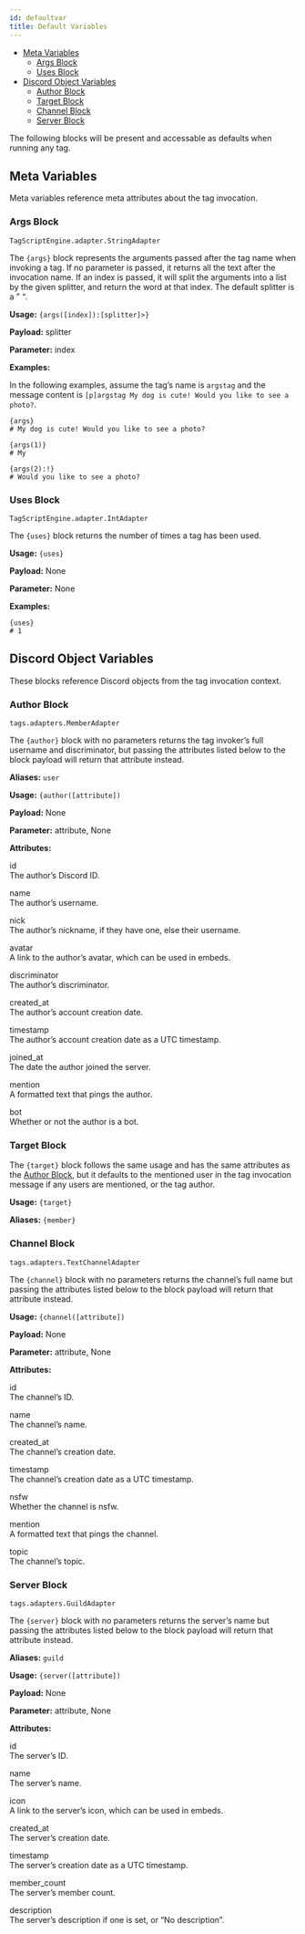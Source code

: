 ```yaml
---
id: defaultvar
title: Default Variables
---
```


- [Meta Variables](#meta-variables)
  - [Args Block](#args-block)
  - [Uses Block](#uses-block)
- [Discord Object Variables](#discord-object-variables)
  - [Author Block](#author-block)
  - [Target Block](#target-block)
  - [Channel Block](#channel-block)
  - [Server Block](#server-block)

The following blocks will be present and accessable as defaults when running any tag.

## Meta Variables

Meta variables reference meta attributes about the tag invocation.

### Args Block

`TagScriptEngine.adapter.StringAdapter`

The `{args}` block represents the arguments passed after the tag name when invoking a tag. If no parameter is passed, it returns all the text after the invocation name. If an index is passed, it will split the arguments into a list by the given splitter, and return the word at that index. The default splitter is a ” “.

**Usage:** `{args([index]):[splitter]>}`

**Payload:** splitter

**Parameter:** index

**Examples:**

In the following examples, assume the tag’s name is `argstag` and the message content is `[p]argstag My dog is cute! Would you like to see a photo?`.

    {args}
    # My dog is cute! Would you like to see a photo?

    {args(1)}
    # My

    {args(2):!}
    # Would you like to see a photo?

### Uses Block

`TagScriptEngine.adapter.IntAdapter`

The `{uses}` block returns the number of times a tag has been used.

**Usage:** `{uses}`

**Payload:** None

**Parameter:** None

**Examples:**

    {uses}
    # 1

## Discord Object Variables

These blocks reference Discord objects from the tag invocation context.

### Author Block

`tags.adapters.MemberAdapter`

The `{author}` block with no parameters returns the tag invoker’s full username and discriminator, but passing the attributes listed below to the block payload will return that attribute instead.

**Aliases:** `user`

**Usage:** `{author([attribute])`

**Payload:** None

**Parameter:** attribute, None

**Attributes:**

id  
The author’s Discord ID.

name  
The author’s username.

nick  
The author’s nickname, if they have one, else their username.

avatar  
A link to the author’s avatar, which can be used in embeds.

discriminator  
The author’s discriminator.

created\_at  
The author’s account creation date.

timestamp  
The author’s account creation date as a UTC timestamp.

joined\_at  
The date the author joined the server.

mention  
A formatted text that pings the author.

bot  
Whether or not the author is a bot.

### Target Block

The `{target}` block follows the same usage and has the same attributes as the [Author Block](#authorblock), but it defaults to the mentioned user in the tag invocation message if any users are mentioned, or the tag author.

**Usage:** `{target}`

**Aliases:** `{member}`

### Channel Block

`tags.adapters.TextChannelAdapter`

The `{channel}` block with no parameters returns the channel’s full name but passing the attributes listed below to the block payload will return that attribute instead.

**Usage:** `{channel([attribute])`

**Payload:** None

**Parameter:** attribute, None

**Attributes:**

id  
The channel’s ID.

name  
The channel’s name.

created\_at  
The channel’s creation date.

timestamp  
The channel’s creation date as a UTC timestamp.

nsfw  
Whether the channel is nsfw.

mention  
A formatted text that pings the channel.

topic  
The channel’s topic.

### Server Block

`tags.adapters.GuildAdapter`

The `{server}` block with no parameters returns the server’s name but passing the attributes listed below to the block payload will return that attribute instead.

**Aliases:** `guild`

**Usage:** `{server([attribute])`

**Payload:** None

**Parameter:** attribute, None

**Attributes:**

id  
The server’s ID.

name  
The server’s name.

icon  
A link to the server’s icon, which can be used in embeds.

created\_at  
The server’s creation date.

timestamp  
The server’s creation date as a UTC timestamp.

member\_count  
The server’s member count.

description  
The server’s description if one is set, or “No description”.